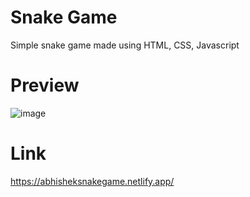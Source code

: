 # Snake Game

Simple snake game made using HTML, CSS, Javascript

# Preview
![image](https://user-images.githubusercontent.com/68701271/133867166-8771f781-7311-4a6d-beec-e290030965d7.png)

# Link
https://abhisheksnakegame.netlify.app/
